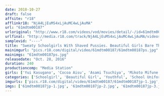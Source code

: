 ```yaml
---
date: 2018-10-27
draft: false
affsite: "r18"
afflinkr18: "NjA4LjEuMS4xLjAuMC4wLjAuMA"
url: "61mdtm00187"
urloriginal: "http://www.r18.com/videos/vod/movies/detail/-/id=61mdtm00187"
urlfinal: "http://media.r18.com/track/NjA4LjEuMS4xLjAuMC4wLjAuMA/videos/vod/movies/detail/-/id=61mdtm00187"
samplevid: "----"
title: "Sweaty Schoolgirls With Shaved Pussies. Beautiful Girls Bare Their Lust And Recklessly Enjoy Creampie SEX 4 Hours BEST"
mainimgurl: "pics.r18.com/digital/video/61mdtm00187/61mdtm00187ps.jpg"
mainimgs: "61mdtm00187ps.jpg"
releasedate: "Oct. 28, 2016"
duration: 240
productioncomp: "Media Station"
girls: ['Yui Kasugano', 'Cocoa Aisu', 'Asami Tsuchiya', 'Mikoto Mifune', 'Karen Haruki']
categories: ['Schoolgirl', 'Beautiful Girl', 'Youthful', 'School Uniform', 'Shaved Pussy', 'Creampie', 'Sweating', 'Compilation', 'Over 4 Hours', 'Hi-Def']
imgurls: ['pics.r18.com/digital/video/61mdtm00187/61mdtm00187jp-1.jpg', 'pics.r18.com/digital/video/61mdtm00187/61mdtm00187jp-2.jpg', 'pics.r18.com/digital/video/61mdtm00187/61mdtm00187jp-3.jpg', 'pics.r18.com/digital/video/61mdtm00187/61mdtm00187jp-4.jpg', 'pics.r18.com/digital/video/61mdtm00187/61mdtm00187jp-5.jpg', 'pics.r18.com/digital/video/61mdtm00187/61mdtm00187jp-6.jpg', 'pics.r18.com/digital/video/61mdtm00187/61mdtm00187jp-7.jpg', 'pics.r18.com/digital/video/61mdtm00187/61mdtm00187jp-8.jpg', 'pics.r18.com/digital/video/61mdtm00187/61mdtm00187jp-9.jpg', 'pics.r18.com/digital/video/61mdtm00187/61mdtm00187jp-10.jpg', 'pics.r18.com/digital/video/61mdtm00187/61mdtm00187jp-11.jpg', 'pics.r18.com/digital/video/61mdtm00187/61mdtm00187jp-12.jpg', 'pics.r18.com/digital/video/61mdtm00187/61mdtm00187jp-13.jpg', 'pics.r18.com/digital/video/61mdtm00187/61mdtm00187jp-14.jpg', 'pics.r18.com/digital/video/61mdtm00187/61mdtm00187jp-15.jpg', 'pics.r18.com/digital/video/61mdtm00187/61mdtm00187jp-16.jpg', 'pics.r18.com/digital/video/61mdtm00187/61mdtm00187jp-17.jpg', 'pics.r18.com/digital/video/61mdtm00187/61mdtm00187jp-18.jpg', 'pics.r18.com/digital/video/61mdtm00187/61mdtm00187jp-19.jpg', 'pics.r18.com/digital/video/61mdtm00187/61mdtm00187jp-20.jpg']
imgs: ['61mdtm00187jp-1.jpg', '61mdtm00187jp-2.jpg', '61mdtm00187jp-3.jpg', '61mdtm00187jp-4.jpg', '61mdtm00187jp-5.jpg', '61mdtm00187jp-6.jpg', '61mdtm00187jp-7.jpg', '61mdtm00187jp-8.jpg', '61mdtm00187jp-9.jpg', '61mdtm00187jp-10.jpg', '61mdtm00187jp-11.jpg', '61mdtm00187jp-12.jpg', '61mdtm00187jp-13.jpg', '61mdtm00187jp-14.jpg', '61mdtm00187jp-15.jpg', '61mdtm00187jp-16.jpg', '61mdtm00187jp-17.jpg', '61mdtm00187jp-18.jpg', '61mdtm00187jp-19.jpg', '61mdtm00187jp-20.jpg']
---
```

